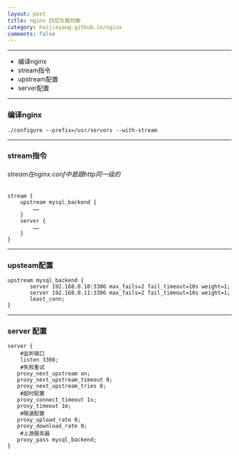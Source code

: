 ```yaml
---
layout: post
title: nginx 四层负载均衡
category: haijieyang.github.io/nginx
comments: false
---
```


---

  * 编译nginx 
  * stream指令
  * upstream配置
  * server配置

---

### 编译nginx 

```
./configure --prefix=/usr/servers --with-stream
```
---

### stream指令

###### stream在nginx.conf中是跟http同一级的 

```
stream {
    upstream mysql_backend {
        ……
    }
    server {
        ……
    }
}

```

---

### upsteam配置

```
upstream mysql_backend {
       server 192.168.0.10:3306 max_fails=2 fail_timeout=10s weight=1;
       server 192.168.0.11:3306 max_fails=2 fail_timeout=10s weight=1;
       least_conn;
}

```

---

### server 配置

```
server {
    #监听端口
    listen 3308;
    #失败重试
   proxy_next_upstream on;
   proxy_next_upstream_timeout 0;
   proxy_next_upstream_tries 0;
    #超时配置
   proxy_connect_timeout 1s;
   proxy_timeout 1m;
    #限速配置
   proxy_upload_rate 0;
   proxy_download_rate 0;
    #上游服务器
   proxy_pass mysql_backend;
}
```





